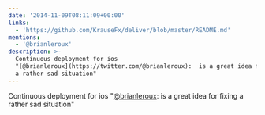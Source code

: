 ```yaml
---
date: '2014-11-09T08:11:09+00:00'
links:
  - 'https://github.com/KrauseFx/deliver/blob/master/README.md'
mentions:
  - '@brianleroux'
description: >-
  Continuous deployment for ios
  "[@brianleroux](https://twitter.com/@brianleroux):  is a great idea for fixing
  a rather sad situation"
---
```

Continuous deployment for ios "[@brianleroux](https://twitter.com/@brianleroux):  is a great idea for fixing a rather sad situation"

